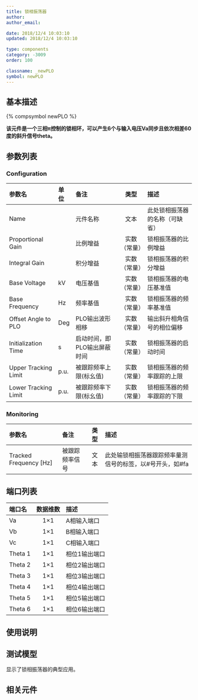 ```yaml
---
title: 锁相振荡器
author: 
author_email:

date: 2018/12/4 10:03:10
updated: 2018/12/4 10:03:10

type: components
category: -3009
order: 100

classname: _newPLO
symbol: newPLO
---
```

## 基本描述
{% compsymbol newPLO %}

**该元件是一个三相π控制的锁相环，可以产生6个与输入电压Va同步且依次相差60度的斜升信号theta。**

## 参数列表
### Configuration
| 参数名 | 单位 | 备注 | 类型 | 描述 |
| :--- | :--- | :--- | :--: | :--- |
| Name |  | 元件名称 | 文本 | 此处锁相振荡器的名称（可缺省） |
| Proportional Gain |  | 比例增益 | 实数（常量） | 锁相振荡器的比例增益 |
| Integral Gain |  | 积分增益 | 实数（常量） | 锁相振荡器的积分增益 |
| Base Voltage | kV | 电压基值 | 实数（常量） | 锁相振荡器的电压基准值 |
| Base Frequency | Hz | 频率基值 | 实数（常量） | 锁相振荡器的频率基准值 |
| Offset Angle to PLO | Deg | PLO输出波形相移 | 实数（常量） | 输出斜升相角信号的相位偏移 |
| Initialization Time | s | 启动时间，即PLO输出屏蔽时间 | 实数（常量） | 锁相振荡器的启动时间 |
| Upper Tracking Limit | p.u. | 被跟踪频率上限(标幺值) | 实数（常量） | 锁相振荡器的频率跟踪的上限  |
| Lower Tracking Limit | p.u. | 被跟踪频率下限(标幺值) | 实数（常量） | 锁相振荡器的频率跟踪的下限 |

### Monitoring
| 参数名 | 备注 | 类型 | 描述 |
| :--- | :--- | :--: | :--- |
| Tracked Frequency \[Hz\] | 被跟踪频率信号 | 文本 | 此处输锁相振荡器跟踪频率量测信号的标签，以#号开头，如#fa |


## 端口列表

| 端口名 | 数据维数 | 描述 |
| :--- | :--:  | :--- |
| Va | 1×1 | A相输入端口|                   
| Vb | 1×1 |B相输入端口 |                   
| Vc | 1×1 |C相输入端口 |                   
| Theta 1 | 1×1 | 相位1输出端口|                   
| Theta 2 | 1×1 | 相位2输出端口|                   
| Theta 3 | 1×1 | 相位3输出端口|                   
| Theta 4 | 1×1 | 相位4输出端口|                   
| Theta 5 | 1×1 | 相位5输出端口|                   
| Theta 6 | 1×1 | 相位6输出端口|                   

## 使用说明


## 测试模型
[<test name>](<test link>)显示了锁相振荡器的典型应用。

## 相关元件


